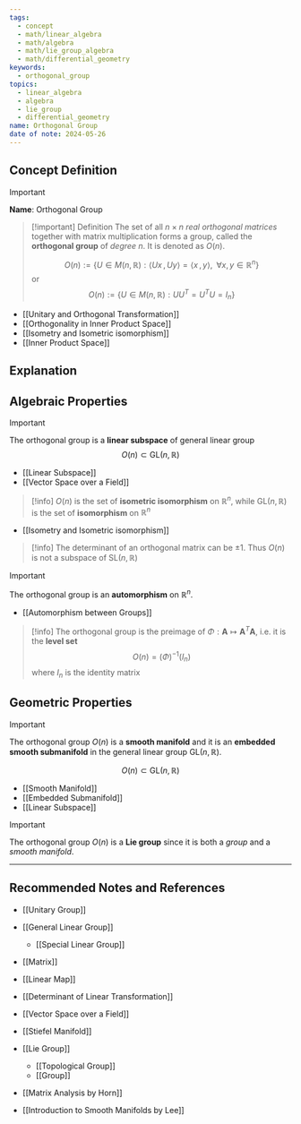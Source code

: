 ```yaml
---
tags:
  - concept
  - math/linear_algebra
  - math/algebra
  - math/lie_group_algebra
  - math/differential_geometry
keywords:
  - orthogonal_group
topics:
  - linear_algebra
  - algebra
  - lie_group
  - differential_geometry
name: Orthogonal Group
date of note: 2024-05-26
---
```


## Concept Definition

>[!important]
>**Name**: Orthogonal Group

>[!important] Definition
>The set of all $n\times n$ *real orthogonal matrices* together with matrix multiplication forms a group, called the **orthogonal group** of *degree $n$*. It is denoted as $O(n)$.
>
>$$
>O(n) := \left\{ U \in M(n, \mathbb{R}): \left\langle  Ux\,,\,Uy \right\rangle  = \left\langle  x\,,\,y \right\rangle, \;\; \forall x, y \in \mathbb{R}^n \right\} 
>$$
>or
>$$
>O(n) := \left\{ U \in M(n, \mathbb{R}): UU^{T} = U^{T}U = I_{n} \right\} 
>$$

- [[Unitary and Orthogonal Transformation]]
- [[Orthogonality in Inner Product Space]]
- [[Isometry and Isometric isomorphism]]
- [[Inner Product Space]]

## Explanation



## Algebraic Properties

>[!important]
>The orthogonal group is a **linear subspace** of general linear group
>$$
>O(n) \subset \text{GL}(n, \mathbb{R})
>$$

- [[Linear Subspace]]
- [[Vector Space over a Field]]

>[!info]
>$O(n)$ is the set of **isometric isomorphism** on $\mathbb{R}^n$, while $\text{GL}(n, \mathbb{R})$ is the set of **isomorphism** on $\mathbb{R}^n$

- [[Isometry and Isometric isomorphism]]

>[!info]
>The determinant of an orthogonal matrix can be $\pm 1$. Thus $O(n)$ is not a subspace of $\text{SL}(n, \mathbb{R})$


>[!important]
>The orthogonal group is an **automorphism** on $\mathbb{R}^n$.

- [[Automorphism between Groups]]

>[!info]
>The orthogonal group is the preimage of $\Phi: \boldsymbol{A} \mapsto \boldsymbol{A}^T\boldsymbol{A}$, i.e. it is the **level set**
>$$
>O(n) = (\Phi)^{-1}(I_{n})
>$$
>where $I_{n}$ is the identity matrix 



## Geometric Properties

>[!important]
>The orthogonal group $O(n)$ is a **smooth manifold** and it is an **embedded smooth submanifold** in the general linear group $\text{GL}(n, \mathbb{R}).$ 
>
>
>$$
>O(n) \subset \text{GL}(n, \mathbb{R})
>$$
>

- [[Smooth Manifold]]
- [[Embedded Submanifold]]
- [[Linear Subspace]]

>[!important]
>The orthogonal group $O(n)$ is a **Lie group** since it is both a *group* and a *smooth manifold*.






-----------
##  Recommended Notes and References

- [[Unitary Group]]
- [[General Linear Group]]
	- [[Special Linear Group]]

- [[Matrix]]
- [[Linear Map]]
- [[Determinant of Linear Transformation]]
- [[Vector Space over a Field]]
- [[Stiefel Manifold]]
- [[Lie Group]]
	- [[Topological Group]]
	- [[Group]]


- [[Matrix Analysis by Horn]]
- [[Introduction to Smooth Manifolds by Lee]]